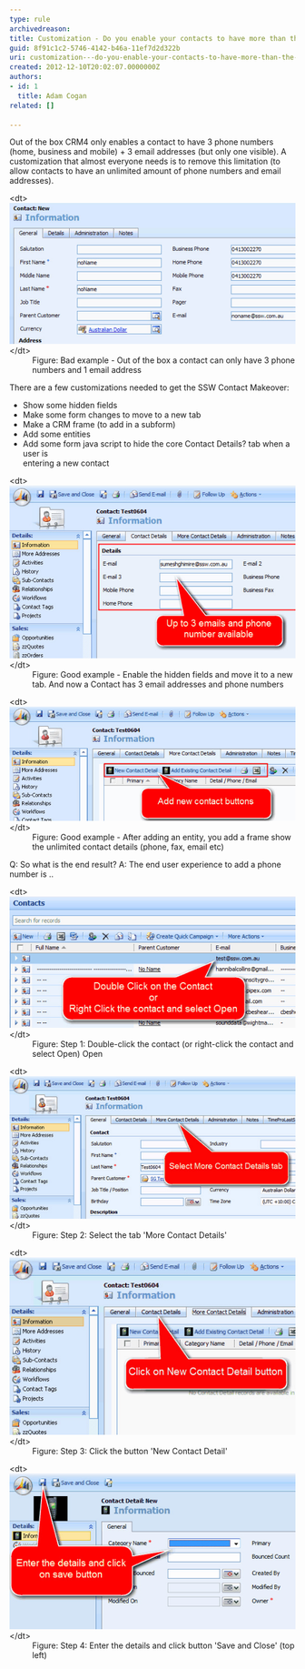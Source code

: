```yaml
---
type: rule
archivedreason: 
title: Customization - Do you enable your contacts to have more than the default 3 email addresses and phone numbers?
guid: 8f91c1c2-5746-4142-b46a-11ef7d2d322b
uri: customization---do-you-enable-your-contacts-to-have-more-than-the-default-3-email-addresses-and-phone-numbers
created: 2012-12-10T20:02:07.0000000Z
authors:
- id: 1
  title: Adam Cogan
related: []

---
```


Out of the box CRM4 only enables a contact to have 3 phone numbers (home, business and mobile) + 3 email addresses (but only one visible). A customization that almost everyone needs is to remove this limitation (to allow contacts to have an unlimited amount of phone numbers and email addresses). 
<!--endintro-->
<dl class="badImage">          &lt;dt&gt;
            <img border="0" src="contact1.jpg" alt="">
          &lt;/dt&gt;
          <dd>Figure: Bad example - Out of the box a contact can only have 3 phone numbers and
              1 email address</dd>
        </dl>
There are a few customizations needed to get the SSW Contact Makeover:

* Show some hidden fields
* Make some form changes to move to a new tab
* Make a CRM frame (to add in a subform)
* Add some entities
* Add some form java script to hide the core Contact Details? tab when a user is<br>            entering a new contact

<dl class="goodImage">          &lt;dt&gt;
            <img border="0" src="contact3.jpg" alt="">
          &lt;/dt&gt;
          <dd>Figure: Good example - Enable the hidden fields and move it to a new tab. And now
              a Contact has 3 email addresses and phone numbers </dd>
        </dl><dl class="goodImage">          &lt;dt&gt;
            <img border="0" src="contact2.jpg" alt="">
          &lt;/dt&gt;
          <dd>Figure: Good example - After adding an entity, you add a frame show the unlimited
              contact details (phone, fax, email etc)
          </dd>
        </dl>
Q: So what is the end result? 
A: The end user experience to add a phone number is ..
<dl class="image">          &lt;dt&gt;
            <img border="0" src="contact4.jpg" alt="">
          &lt;/dt&gt;
          <dd>Figure:  Step 1: Double-click the contact (or right-click the contact and
              select Open) Open</dd>
        </dl><dl class="image">          &lt;dt&gt;
            <img border="0" src="contact5.jpg" alt="">
          &lt;/dt&gt;
          <dd>Figure:  Step 2: Select the tab 'More Contact Details' </dd>
        </dl>
<dl class="image">          &lt;dt&gt;
            <img border="0" src="contact6.jpg" alt="">
          &lt;/dt&gt;
          <dd>Figure:  Step 3: Click the button 'New Contact Detail' </dd>
        </dl><dl class="image">          &lt;dt&gt;
            <img border="0" src="contact7.jpg" alt="">
          &lt;/dt&gt;
          <dd>Figure:  Step 4: Enter the details and click button 'Save and Close' (top
              left) </dd>
        </dl>
